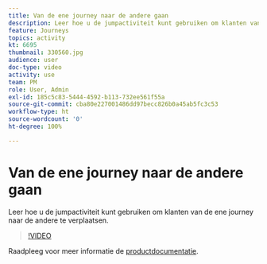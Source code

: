 ```yaml
---
title: Van de ene journey naar de andere gaan
description: Leer hoe u de jumpactiviteit kunt gebruiken om klanten van de ene journey naar de andere te verplaatsen.
feature: Journeys
topics: activity
kt: 6695
thumbnail: 330560.jpg
audience: user
doc-type: video
activity: use
team: PM
role: User, Admin
exl-id: 185c5c83-5444-4592-b113-732ee561f55a
source-git-commit: cba80e227001486dd97becc826b0a45ab5fc3c53
workflow-type: ht
source-wordcount: '0'
ht-degree: 100%

---
```


# Van de ene journey naar de andere gaan

Leer hoe u de jumpactiviteit kunt gebruiken om klanten van de ene journey naar de andere te verplaatsen.

>[!VIDEO](https://video.tv.adobe.com/v/330560?quality=12&learn=on)

Raadpleeg voor meer informatie de [productdocumentatie](https://experienceleague.adobe.com/docs/journeys/using/building-journeys/about-journey-building/action-activities/jump.html?lang=nl#building-journeys).
